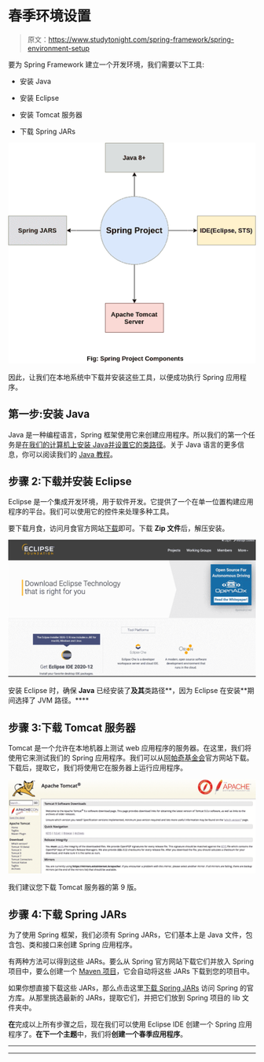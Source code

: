 # 春季环境设置

> 原文：<https://www.studytonight.com/spring-framework/spring-environment-setup>

要为 Spring Framework 建立一个开发环境，我们需要以下工具:

*   安装 Java

*   安装 Eclipse

*   安装 Tomcat 服务器

*   下载 Spring JARs

![components of spring](img/33b4de2670c2ca660560089858fb0021.png)

因此，让我们在本地系统中下载并安装这些工具，以便成功执行 Spring 应用程序。

## 第一步:安装 Java

Java 是一种编程语言，Spring 框架使用它来创建应用程序。所以我们的第一个任务是[在我们的计算机上安装 Java](https://www.studytonight.com/post/step-by-step-guide-to-install-jdk-11-on-windows)[并设置它的类路径](http://studytonight.com/java/setting-classpath-for-java.php)。关于 Java 语言的更多信息，你可以阅读我们的 [Java 教程](https://www.studytonight.com/java/)。

## 步骤 2:下载并安装 Eclipse

Eclipse 是一个集成开发环境，用于软件开发。它提供了一个在单一位置构建应用程序的平台。我们可以使用它的控件来处理多种工具。

要下载月食，访问月食官方网站[下载](https://www.eclipse.org/downloads/)即可。下载 **Zip 文件**后，解压安装。

![setup eclipse for spring installation](img/96f3f895d2a4efc2356c0f2eb918ae1c.png)

安装 Eclipse 时，确保 **Java** 已经安装了**及其**类路径**，因为 Eclipse 在安装**期间选择了 JVM 路径。****

## 步骤 3:下载 Tomcat 服务器

Tomcat 是一个允许在本地机器上测试 web 应用程序的服务器。在这里，我们将使用它来测试我们的 Spring 应用程序。我们可以从[阿帕奇基金会](https://tomcat.apache.org/)官方网站下载。下载后，提取它，我们将使用它在服务器上运行应用程序。

![spring setup - tomcat server installation](img/6c53a8ebb62d583e2f7362c425b2b974.png)

我们建议您下载 Tomcat 服务器的第 9 版。

## 步骤 4:下载 Spring JARs

为了使用 Spring 框架，我们必须有 Spring JARs，它们基本上是 Java 文件，包含包、类和接口来创建 Spring 应用程序。

有两种方法可以得到这些 JARs。要么从 Spring 官方网站下载它们并放入 Spring 项目中，要么创建一个 [Maven 项目](https://www.studytonight.com/spring-framework/spring-maven-project)，它会自动将这些 JARs 下载到您的项目中。

如果你想直接下载这些 JARs，那么点击这里[下载 Spring JARs](https://repo.spring.io/release/org/springframework/spring/) 访问 Spring 的官方库。从那里挑选最新的 JARs，提取它们，并把它们放到 Spring 项目的 lib 文件夹中。

**在**完成以上所有步骤之后，现在我们可以使用 Eclipse IDE 创建一个 Spring 应用程序了。**在下一个主题**中，我们将**创建一个春季应用程序**。

* * *

* * *